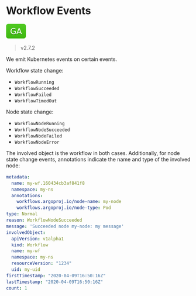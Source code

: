 # Workflow Events

![GA](assets/ga.svg)

> v2.7.2

We emit Kubernetes events on certain events.

Workflow state change:

* `WorkflowRunning`
* `WorkflowSucceeded`
* `WorkflowFailed`
* `WorkflowTimedOut`

Node state change:

* `WorkflowNodeRunning`
* `WorkflowNodeSucceeded`
* `WorkflowNodeFailed`
* `WorkflowNodeError`


The involved object is the workflow in both cases. Additionally, for node state change events, annotations indicate the name and type of the involved node:

```yaml
metadata:
  name: my-wf.160434cb3af841f8
  namespace: my-ns
  annotations:
    workflows.argoproj.io/node-name: my-node
    workflows.argoproj.io/node-type: Pod
type: Normal
reason: WorkflowNodeSucceeded
message: 'Succeeded node my-node: my message'
involvedObject:
  apiVersion: v1alpha1
  kind: Workflow
  name: my-wf
  namespace: my-ns
  resourceVersion: "1234"
  uid: my-uid
firstTimestamp: "2020-04-09T16:50:16Z"
lastTimestamp: "2020-04-09T16:50:16Z"
count: 1
```
